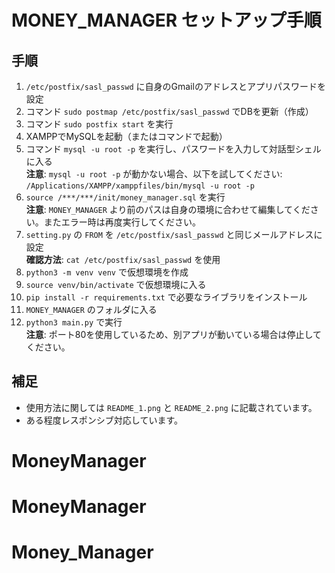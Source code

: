 # MONEY_MANAGER セットアップ手順

## 手順
1. `/etc/postfix/sasl_passwd` に自身のGmailのアドレスとアプリパスワードを設定
2. コマンド `sudo postmap /etc/postfix/sasl_passwd` でDBを更新（作成）
3. コマンド `sudo postfix start` を実行
4. XAMPPでMySQLを起動（またはコマンドで起動）
5. コマンド `mysql -u root -p` を実行し、パスワードを入力して対話型シェルに入る  
   **注意**: `mysql -u root -p` が動かない場合、以下を試してください:  
   `/Applications/XAMPP/xamppfiles/bin/mysql -u root -p`
6. `source /***/***/init/money_manager.sql` を実行  
   **注意**: `MONEY_MANAGER` より前のパスは自身の環境に合わせて編集してください。またエラー時は再度実行してください。
7. `setting.py` の `FROM` を `/etc/postfix/sasl_passwd` と同じメールアドレスに設定  
   **確認方法**: `cat /etc/postfix/sasl_passwd` を使用
8. `python3 -m venv venv` で仮想環境を作成
9. `source venv/bin/activate` で仮想環境に入る
10. `pip install -r requirements.txt` で必要なライブラリをインストール
11. `MONEY_MANAGER` のフォルダに入る
12. `python3 main.py` で実行  
    **注意**: ポート80を使用しているため、別アプリが動いている場合は停止してください。

## 補足
- 使用方法に関しては `README_1.png` と `README_2.png` に記載されています。
- ある程度レスポンシブ対応しています。

# MoneyManager
# MoneyManager
# Money_Manager

